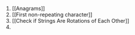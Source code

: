 
1. [[Anagrams]]
2. [[First non-repeating character]]
3. [[Check if Strings Are Rotations of Each Other]]
4. 